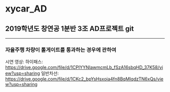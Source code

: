 # xycar_AD
## 2019학년도 창연공 1분반 3조 AD프로젝트 git
-------
### 자율주행 차량이 톨게이트를 통과하는 경우에 관하여


시연 영상:
 하이패스: https://drive.google.com/file/d/1CPIYYNIawmcmLb_fSzA16sbqHD_37K58/view?usp=sharing
 일반차선: https://drive.google.com/file/d/1CKc2_bpYsHsxoia4fn8BqMIqdzTN6xQs/view?usp=sharing